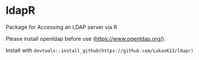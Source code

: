 # ldapR

Package for Accessing an LDAP server via R

Please install openldap before use (https://www.openldap.org/).

Install with `devtools::install_github(https://github.com/LukasK13/ldapr)`

